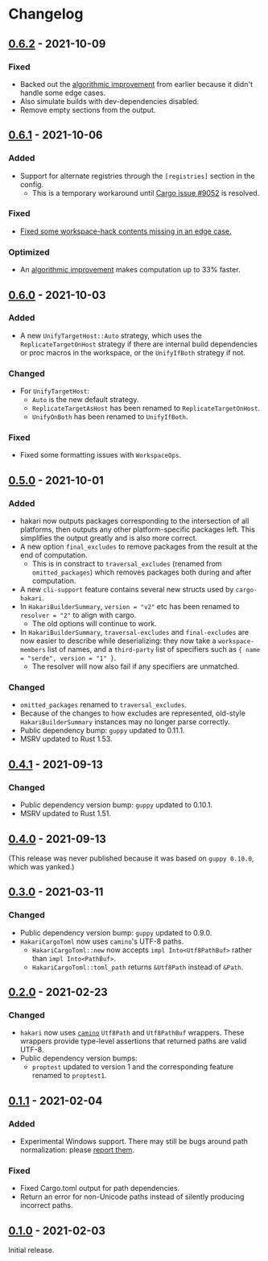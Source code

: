 # Changelog

## [0.6.2] - 2021-10-09

### Fixed

- Backed out the [algorithmic improvement](https://github.com/facebookincubator/cargo-guppy/pull/468) from earlier
  because it didn't handle some edge cases.
- Also simulate builds with dev-dependencies disabled.
- Remove empty sections from the output.

## [0.6.1] - 2021-10-06

### Added

- Support for alternate registries through the `[registries]` section in the config.
  - This is a temporary workaround until [Cargo issue #9052](https://github.com/rust-lang/cargo/issues/9052) is resolved.

### Fixed

- [Fixed some workspace-hack contents missing in an edge case.](https://github.com/facebookincubator/cargo-guppy/pull/476)

### Optimized

- An [algorithmic improvement](https://github.com/facebookincubator/cargo-guppy/pull/468) makes computation up to 33% faster.

## [0.6.0] - 2021-10-03

### Added

- A new `UnifyTargetHost::Auto` strategy, which uses the `ReplicateTargetOnHost` strategy
  if there are internal build dependencies or proc macros in the workspace, or the `UnifyIfBoth` strategy
  if not.

### Changed

- For `UnifyTargetHost`:
  - `Auto` is the new default strategy.
  - `ReplicateTargetAsHost` has been renamed to `ReplicateTargetOnHost`.
  - `UnifyOnBoth` has been renamed to `UnifyIfBoth`.

### Fixed

- Fixed some formatting issues with `WorkspaceOps`.

## [0.5.0] - 2021-10-01

### Added

- hakari now outputs packages corresponding to the intersection of all platforms, then outputs
  any other platform-specific packages left. This simplifies the output greatly and is also more
  correct.
- A new option `final_excludes` to remove packages from the result at the end of computation.
  - This is in constract to `traversal_excludes` (renamed from `omitted_packages`) which removes
    packages both during and after computation.
- A new `cli-support` feature contains several new structs used by `cargo-hakari`.
- In `HakariBuilderSummary`, `version = "v2"` etc has been renamed to `resolver = "2"` to align with
  cargo.
  - The old options will continue to work.
- In `HakariBuilderSummary`, `traversal-excludes` and `final-excludes` are now easier to describe while
  deserializing: they now take a `workspace-members` list of names, and a `third-party` list of specifiers such as
  `{ name = "serde", version = "1" }`.
  - The resolver will now also fail if any specifiers are unmatched.

### Changed

- `omitted_packages` renamed to `traversal_excludes`.
- Because of the changes to how excludes are represented, old-style `HakariBuilderSummary` instances
  may no longer parse correctly.
- Public dependency bump: `guppy` updated to 0.11.1.
- MSRV updated to Rust 1.53.

## [0.4.1] - 2021-09-13

### Changed

- Public dependency version bump: `guppy` updated to 0.10.1.
- MSRV updated to Rust 1.51.

## [0.4.0] - 2021-09-13

(This release was never published because it was based on `guppy 0.10.0`, which was yanked.)

## [0.3.0] - 2021-03-11

### Changed

- Public dependency version bump: `guppy` updated to 0.9.0.
- `HakariCargoToml` now uses `camino`'s UTF-8 paths.
  - `HakariCargoToml::new` now accepts `impl Into<Utf8PathBuf>` rather than `impl Into<PathBuf>`.
  - `HakariCargoToml::toml_path` returns `&Utf8Path` instead of `&Path`.

## [0.2.0] - 2021-02-23

### Changed

- `hakari` now uses [`camino`](https://crates.io/crates/camino) `Utf8Path` and `Utf8PathBuf` wrappers. These wrappers
  provide type-level assertions that returned paths are valid UTF-8.
- Public dependency version bumps:
  - `proptest` updated to version 1 and the corresponding feature renamed to `proptest1`.

## [0.1.1] - 2021-02-04

### Added

* Experimental Windows support. There may still be bugs around path normalization: please [report them](https://github.com/facebookincubator/cargo-guppy/issues/new).

### Fixed

* Fixed Cargo.toml output for path dependencies.
* Return an error for non-Unicode paths instead of silently producing incorrect paths.

## [0.1.0] - 2021-02-03

Initial release.

[0.6.2]: https://github.com/facebookincubator/cargo-guppy/releases/tag/hakari-0.6.2
[0.6.1]: https://github.com/facebookincubator/cargo-guppy/releases/tag/hakari-0.6.1
[0.6.0]: https://github.com/facebookincubator/cargo-guppy/releases/tag/hakari-0.6.0
[0.5.0]: https://github.com/facebookincubator/cargo-guppy/releases/tag/hakari-0.5.0
[0.4.1]: https://github.com/facebookincubator/cargo-guppy/releases/tag/hakari-0.4.1
[0.4.0]: https://github.com/facebookincubator/cargo-guppy/releases/tag/hakari-0.4.0
[0.3.0]: https://github.com/facebookincubator/cargo-guppy/releases/tag/hakari-0.3.0
[0.2.0]: https://github.com/facebookincubator/cargo-guppy/releases/tag/hakari-0.2.0
[0.1.1]: https://github.com/facebookincubator/cargo-guppy/releases/tag/hakari-0.1.1
[0.1.0]: https://github.com/facebookincubator/cargo-guppy/releases/tag/hakari-0.1.0
